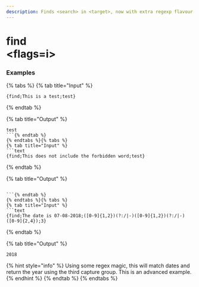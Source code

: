 ```yaml
---
description: Finds <search> in <target>, now with extra regexp flavour. <group> is an optional capture group to return when using regex. <flags> are any regex flags like "g" or "i", you can mix and match groups like "gi".
---
```


# find <target> <search> <group> <flags=i>

### Examples

{% tabs %}
{% tab title="Input" %}
```text
{find;This is a test;test}
```
{% endtab %}

{% tab title="Output" %}
```text
test
```{% endtab %}
{% endtabs %}{% tabs %}
{% tab title="Input" %}
```text
{find;This does not include the forbidden word;test}
```
{% endtab %}

{% tab title="Output" %}
```text

```{% endtab %}
{% endtabs %}{% tabs %}
{% tab title="Input" %}
```text
{find;The date is 07-08-2018;([0-9]{1,2})(?:/|-)([0-9]{1,2})(?:/|-)([0-9]{2,4});3}
```
{% endtab %}

{% tab title="Output" %}
```text
2018
```
{% hint style="info" %}
Using some regex magic, this will match dates and return the year using the third capture group. This is an advanced example.
{% endhint %}
{% endtab %}
{% endtabs %}